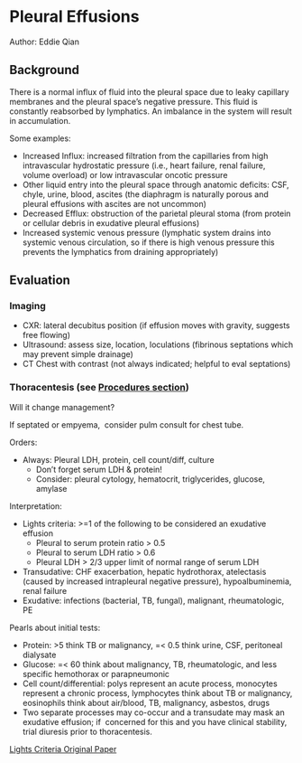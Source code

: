 # Pleural Effusions

Author: Eddie Qian

## Background

There is a normal influx of fluid into the pleural space due to
leaky capillary membranes and the pleural space’s negative pressure.
This fluid is constantly reabsorbed by lymphatics. An imbalance in
the system will result in accumulation.

Some examples:

- Increased Influx: increased filtration from the capillaries from
        high intravascular hydrostatic pressure (i.e., heart failure,
        renal failure, volume overload) or low intravascular oncotic
        pressure
- Other liquid entry into the pleural space through anatomic
        deficits: CSF, chyle, urine, blood, ascites (the diaphragm is
        naturally porous and pleural effusions with ascites are not uncommon)
- Decreased Efflux: obstruction of the parietal pleural stoma
        (from protein or cellular debris in exudative pleural effusions)
- Increased systemic venous pressure (lymphatic system drains into
        systemic venous circulation, so if there is high venous
        pressure this prevents the lymphatics from draining
        appropriately)

## Evaluation

### Imaging

- CXR: lateral decubitus position (if effusion moves with gravity,
        suggests free flowing)
- Ultrasound: assess size, location, loculations (fibrinous
        septations which may prevent simple drainage)
- CT Chest with contrast (not always indicated; helpful to eval
        septations)

### Thoracentesis (see [Procedures section](procedures-thoracentesis.md))

Will it change management?

If septated or empyema,  consider pulm consult for chest tube.

Orders:

- Always: Pleural LDH, protein, cell count/diff, culture
  - Don’t forget serum LDH & protein!
  - Consider: pleural cytology, hematocrit, triglycerides, glucose,
        amylase

Interpretation:

- Lights criteria: >=1 of the following to be considered an
        exudative effusion
  - Pleural to serum protein ratio > 0.5
  - Pleural to serum LDH ratio > 0.6
  - Pleural LDH > 2/3 upper limit of normal range of serum LDH
- Transudative: CHF exacerbation, hepatic hydrothorax, atelectasis
        (caused by increased intrapleural negative pressure),
        hypoalbuminemia, renal failure
- Exudative: infections (bacterial, TB, fungal), malignant,
        rheumatologic, PE

Pearls about initial tests:

- Protein: >5 think TB or malignancy, =< 0.5 think urine, CSF,
            peritoneal dialysate
- Glucose: =< 60 think about malignancy, TB,
                rheumatologic, and less specific hemothorax or
                parapneumonic
- Cell count/differential: polys represent an acute
                process, monocytes represent a chronic process,
                lymphocytes think about TB or malignancy, eosinophils
                think about air/blood, TB, malignancy, asbestos, drugs
- Two separate processes may co-occur and a transudate may mask an
                exudative effusion; if  concerned for this and you have clinical
                stability, trial diuresis prior to thoracentesis.

[Lights Criteria Original Paper](https://doi.org/10.7326/0003-4819-77-4-507)
